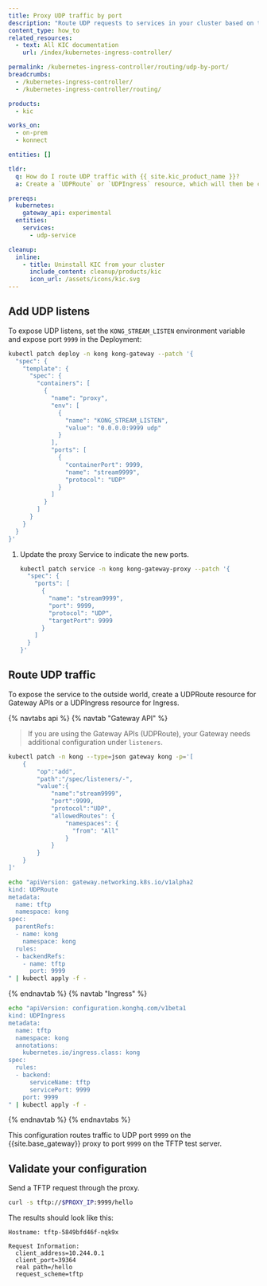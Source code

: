 ```yaml
---
title: Proxy UDP traffic by port
description: "Route UDP requests to services in your cluster based on the incoming port using UDPRoute or UDPIngress"
content_type: how_to
related_resources:
  - text: All KIC documentation
    url: /index/kubernetes-ingress-controller/

permalink: /kubernetes-ingress-controller/routing/udp-by-port/
breadcrumbs:
  - /kubernetes-ingress-controller/
  - /kubernetes-ingress-controller/routing/

products:
  - kic

works_on:
  - on-prem
  - konnect

entities: []

tldr:
  q: How do I route UDP traffic with {{ site.kic_product_name }}?
  a: Create a `UDPRoute` or `UDPIngress` resource, which will then be converted in to a {{ site.base_gateway }} Service and Route

prereqs:
  kubernetes:
    gateway_api: experimental
  entities:
    services:
      - udp-service

cleanup:
  inline:
    - title: Uninstall KIC from your cluster
      include_content: cleanup/products/kic
      icon_url: /assets/icons/kic.svg
---
```


## Add UDP listens

To expose UDP listens, set the `KONG_STREAM_LISTEN` environment variable and expose port `9999` in the Deployment:

```bash
kubectl patch deploy -n kong kong-gateway --patch '{
  "spec": {
    "template": {
      "spec": {
        "containers": [
          {
            "name": "proxy",
            "env": [
              {
                "name": "KONG_STREAM_LISTEN",
                "value": "0.0.0.0:9999 udp"
              }
            ],
            "ports": [
              {
                "containerPort": 9999,
                "name": "stream9999",
                "protocol": "UDP"
              }
            ]
          }
        ]
      }
    }
  }
}'
```

1.  Update the proxy Service to indicate the new ports.

    ```bash
    kubectl patch service -n kong kong-gateway-proxy --patch '{
      "spec": {
        "ports": [
          {
            "name": "stream9999",
            "port": 9999,
            "protocol": "UDP",
            "targetPort": 9999
          }
        ]
      }
    }'
    ```

## Route UDP traffic

To expose the service to the outside world, create a UDPRoute resource for Gateway APIs or a UDPIngress resource for Ingress.

{% navtabs api %}
{% navtab "Gateway API" %}

> If you are using the Gateway APIs (UDPRoute), your Gateway needs additional configuration under `listeners`.

```bash
kubectl patch -n kong --type=json gateway kong -p='[
    {
        "op":"add",
        "path":"/spec/listeners/-",
        "value":{
            "name":"stream9999",
            "port":9999,
            "protocol":"UDP",
            "allowedRoutes": {
                "namespaces": {
                  "from": "All"
                }
            }
        }
    }
]'
```

```bash
echo "apiVersion: gateway.networking.k8s.io/v1alpha2
kind: UDPRoute
metadata:
  name: tftp
  namespace: kong
spec:
  parentRefs:
  - name: kong
    namespace: kong
  rules:
  - backendRefs:
    - name: tftp
      port: 9999
" | kubectl apply -f -
```

{% endnavtab %}
{% navtab "Ingress" %}

```bash
echo "apiVersion: configuration.konghq.com/v1beta1
kind: UDPIngress
metadata:
  name: tftp
  namespace: kong
  annotations:
    kubernetes.io/ingress.class: kong
spec:
  rules:
  - backend:
      serviceName: tftp
      servicePort: 9999
    port: 9999
" | kubectl apply -f -
```

{% endnavtab %}
{% endnavtabs %}

This configuration routes traffic to UDP port `9999` on the
{{site.base_gateway}} proxy to port `9999` on the TFTP test server.

## Validate your configuration

Send a TFTP request through the proxy.

```bash
curl -s tftp://$PROXY_IP:9999/hello
```

The results should look like this:

```text
Hostname: tftp-5849bfd46f-nqk9x

Request Information:
  client_address=10.244.0.1
  client_port=39364
  real path=/hello
  request_scheme=tftp
```
